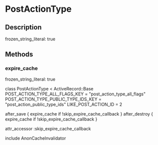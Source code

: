 # PostActionType

## Description

frozen_string_literal: true

## Methods

### expire_cache

frozen_string_literal: true

class PostActionType < ActiveRecord::Base
  POST_ACTION_TYPE_ALL_FLAGS_KEY = "post_action_type_all_flags"
  POST_ACTION_TYPE_PUBLIC_TYPE_IDS_KEY = "post_action_public_type_ids"
  LIKE_POST_ACTION_ID = 2

  after_save { expire_cache if !skip_expire_cache_callback }
  after_destroy { expire_cache if !skip_expire_cache_callback }

  attr_accessor :skip_expire_cache_callback

  include AnonCacheInvalidator

